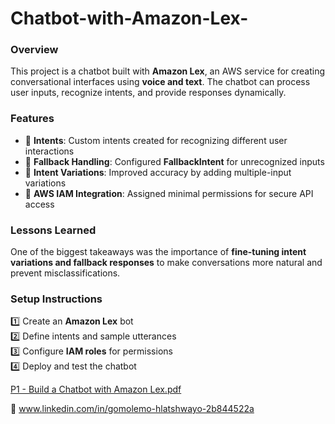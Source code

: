 # Chatbot-with-Amazon-Lex- 

### **Overview**  
This project is a chatbot built with **Amazon Lex**, an AWS service for creating conversational interfaces using **voice and text**. The chatbot can process user inputs, recognize intents, and provide responses dynamically.  

### **Features**  
- 📌 **Intents**: Custom intents created for recognizing different user interactions  
- 📌 **Fallback Handling**: Configured **FallbackIntent** for unrecognized inputs  
- 📌 **Intent Variations**: Improved accuracy by adding multiple-input variations  
- 📌 **AWS IAM Integration**: Assigned minimal permissions for secure API access  

### **Lessons Learned**  
One of the biggest takeaways was the importance of **fine-tuning intent variations and fallback responses** to make conversations more natural and prevent misclassifications.  

### **Setup Instructions**  
1️⃣ Create an **Amazon Lex** bot  
2️⃣ Define intents and sample utterances  
3️⃣ Configure **IAM roles** for permissions  
4️⃣ Deploy and test the chatbot  

  [P1 - Build a Chatbot with Amazon Lex.pdf](https://github.com/user-attachments/files/18938855/P1.-.Build.a.Chatbot.with.Amazon.Lex.pdf)


🔗 www.linkedin.com/in/gomolemo-hlatshwayo-2b844522a  
